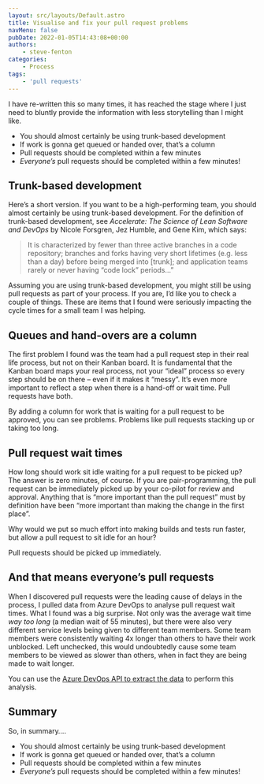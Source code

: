 ```yaml
---
layout: src/layouts/Default.astro
title: Visualise and fix your pull request problems
navMenu: false
pubDate: 2022-01-05T14:43:08+00:00
authors:
    - steve-fenton
categories:
    - Process
tags:
    - 'pull requests'
---
```


I have re-written this so many times, it has reached the stage where I just need to bluntly provide the information with less storytelling than I might like.

- You should almost certainly be using trunk-based development
- If work is gonna get queued or handed over, that’s a column
- Pull requests should be completed within a few minutes
- *Everyone’s* pull requests should be completed within a few minutes!

## Trunk-based development

Here’s a short version. If you want to be a high-performing team, you should almost certainly be using trunk-based development. For the definition of trunk-based development, see *Accelerate: The Science of Lean Software and DevOps* by Nicole Forsgren, Jez Humble, and Gene Kim, which says:

> It is characterized by fewer than three active branches in a code repository; branches and forks having very short lifetimes (e.g. less than a day) before being merged into \[trunk\]; and application teams rarely or never having “code lock” periods…”

Assuming you are using trunk-based development, you might still be using pull requests as part of your process. If you are, I’d like you to check a couple of things. These are items that I found were seriously impacting the cycle times for a small team I was helping.

## Queues and hand-overs are a column

The first problem I found was the team had a pull request step in their real life process, but not on their Kanban board. It is fundamental that the Kanban board maps your real process, not your “ideal” process so every step should be on there – even if it makes it “messy”. It’s even more important to reflect a step when there is a hand-off or wait time. Pull requests have both.

By adding a column for work that is waiting for a pull request to be approved, you can see problems. Problems like pull requests stacking up or taking too long.

## Pull request wait times

How long should work sit idle waiting for a pull request to be picked up? The answer is zero minutes, of course. If you are pair-programming, the pull request can be immediately picked up by your co-pilot for review and approval. Anything that is “more important than the pull request” must by definition have been “more important than making the change in the first place”.

Why would we put so much effort into making builds and tests run faster, but allow a pull request to sit idle for an hour?

Pull requests should be picked up immediately.

## And that means everyone’s pull requests

When I discovered pull requests were the leading cause of delays in the process, I pulled data from Azure DevOps to analyse pull request wait times. What I found was a big surprise. Not only was the average wait time *way too long* (a median wait of 55 minutes), but there were also very different service levels being given to different team members. Some team members were consistently waiting 4x longer than others to have their work unblocked. Left unchecked, this would undoubtedly cause some team members to be viewed as slower than others, when in fact they are being made to wait longer.

You can use the [Azure DevOps API to extract the data](/2021/11/query-pull-request-history-in-azure-devops-with-powershell-and-the-rest-api/) to perform this analysis.

## Summary

So, in summary….

- You should almost certainly be using trunk-based development
- If work is gonna get queued or handed over, that’s a column
- Pull requests should be completed within a few minutes
- *Everyone’s* pull requests should be completed within a few minutes!